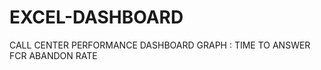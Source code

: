 # EXCEL-DASHBOARD
CALL CENTER PERFORMANCE DASHBOARD 
GRAPH : TIME TO ANSWER
        FCR 
        ABANDON RATE 
        
